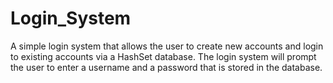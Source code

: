 # Login_System
A simple login system that allows the user to create new accounts and login to existing accounts via a HashSet database. The login system will prompt the user to enter a username and a password that is stored in the database.
